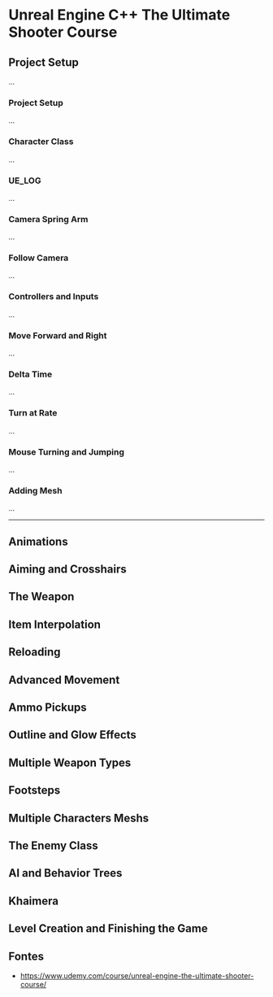 # Unreal Engine C++ The Ultimate Shooter Course

## Project Setup

...

### Project Setup

...

### Character Class

...

### UE_LOG

...

### Camera Spring Arm

...

### Follow Camera

...

### Controllers and Inputs

...

### Move Forward and Right

...

### Delta Time

...

### Turn at Rate

...

### Mouse Turning and Jumping

...

### Adding Mesh

...

---

## Animations
## Aiming and Crosshairs
## The Weapon
## Item Interpolation
## Reloading
## Advanced Movement
## Ammo Pickups
## Outline and Glow Effects
## Multiple Weapon Types
## Footsteps
## Multiple Characters Meshs
## The Enemy Class
## AI and Behavior Trees
## Khaimera
## Level Creation and Finishing the Game

## Fontes
- https://www.udemy.com/course/unreal-engine-the-ultimate-shooter-course/

